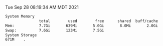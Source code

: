 Tue Sep 28 08:19:34 AM MDT 2021
```bash
System Memory
               total        used        free      shared  buff/cache   available
Mem:           7.7Gi       639Mi       5.0Gi       8.0Mi       2.0Gi       6.7Gi
Swap:          7.6Gi       123Mi       7.5Gi
System Storage
671M	.
```
```bash
